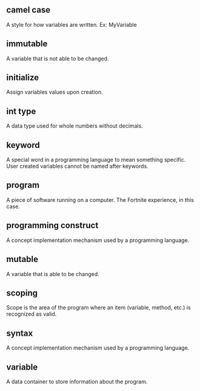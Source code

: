 ## camel case

A style for how variables are written. Ex: MyVariable

## immutable

A variable that is not able to be changed.

## initialize

Assign variables values upon creation.

## int type

A data type used for whole numbers without decimals.

## keyword

A special word in a programming language to mean something specific. User created variables cannot be named after keywords.

## program

A piece of software running on a computer. The Fortnite experience, in this case.

## programming construct

A concept implementation mechanism used by a programming language.

## mutable

A variable that is able to be changed.

## scoping

Scope is the area of the program where an item (variable, method, etc.) is recognized as valid.

## syntax

A concept implementation mechanism used by a programming language.

## variable

A data container to store information about the program.
